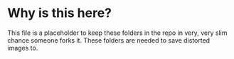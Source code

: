 # Why is this here?

This file is a placeholder to keep these folders in the repo in very, very slim chance someone forks it. These folders are needed to save distorted images to.
